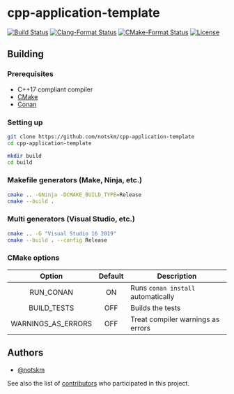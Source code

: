 # cpp-application-template

[![Build Status](https://github.com/notskm/cpp-application-template/workflows/Build/badge.svg)](https://github.com/notskm/cpp-application-template/actions?query=workflow%3ABuild)
[![Clang-Format Status](https://github.com/notskm/cpp-application-template/workflows/clang-format/badge.svg)](https://github.com/notskm/cpp-application-template/actions?query=workflow%3Aclang-format)
[![CMake-Format Status](https://github.com/notskm/cpp-application-template/workflows/cmake-format/badge.svg)](https://github.com/notskm/cpp-application-template/actions?query=workflow%3Acmake-format)
[![License](https://img.shields.io/github/license/notskm/cpp-application-template)](LICENSE.txt)

## Building

### Prerequisites

* C++17 compliant compiler
* [CMake](https://cmake.org/download/)
* [Conan](https://conan.io/downloads.html)

### Setting up

```sh
git clone https://github.com/notskm/cpp-application-template
cd cpp-application-template
```

```sh
mkdir build
cd build
```

### Makefile generators (Make, Ninja, etc.)

```sh
cmake .. -GNinja -DCMAKE_BUILD_TYPE=Release
cmake --build .
```

### Multi generators (Visual Studio, etc.)

```sh
cmake .. -G "Visual Studio 16 2019"
cmake --build . --config Release
```

### CMake options

|       Option       | Default | Description                        |
| :----------------: | :-----: | ---------------------------------- |
|     RUN_CONAN      |   ON    | Runs `conan install` automatically |
|    BUILD_TESTS     |   OFF   | Builds the tests                   |
| WARNINGS_AS_ERRORS |   OFF   | Treat compiler warnings as errors  |

## Authors

* [@notskm](https://github.com/notskm)

See also the list of [contributors](https://github.com/notskm/cpp-application-template) who participated in this project.

